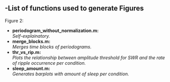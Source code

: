 -List of functions used to generate Figures
------------------

Figure 2: 

* **periodogram_without_normalization.m:**  
*Self-explainatory.* 
* **merge_blocks.m:**   
*Merges time blocks of periodograms.* 
* **thr_vs_rip.m:**   
*Plots the relationship between amplitude threshold for SWR and the rate of ripple occurrence per condition.* 
* **sleep_amount.m:**   
*Generates barplots with amount of sleep per condition.* 
